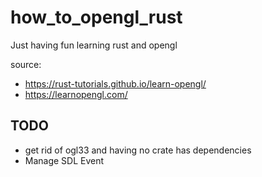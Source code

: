# how_to_opengl_rust


Just having fun learning rust and opengl

source:
- https://rust-tutorials.github.io/learn-opengl/
- https://learnopengl.com/


## TODO
- get rid of ogl33 and having no crate has dependencies
- Manage SDL Event
